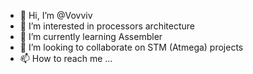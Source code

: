 - 👋 Hi, I’m @Vovviv
- 👀 I’m interested in processors architecture
- 🌱 I’m currently learning Assembler
- 💞️ I’m looking to collaborate on STM (Atmega) projects
- 📫 How to reach me ...

<!---
Pechk/Pechk is a ✨ special ✨ repository because its `README.md` (this file) appears on your GitHub profile.
You can click the Preview link to take a look at your changes.
--->
